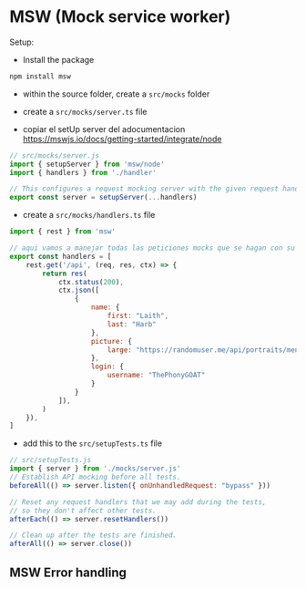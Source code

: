 # MSW (Mock service worker)

Setup:

* Install the package
```bash
npm install msw
```

* within the source folder, create a `src/mocks` folder

* create a `src/mocks/server.ts` file

* copiar el setUp server del adocumentacion <https://mswjs.io/docs/getting-started/integrate/node>

```js
// src/mocks/server.js
import { setupServer } from 'msw/node'
import { handlers } from './handler'

// This configures a request mocking server with the given request handlers.
export const server = setupServer(...handlers)
```

* create a `src/mocks/handlers.ts` file

```js
import { rest } from 'msw'

// aqui vamos a manejar todas las peticiones mocks que se hagan con su respectiva respuesta
export const handlers = [
    rest.get('/api', (req, res, ctx) => {
        return res(
            ctx.status(200),
            ctx.json([
                {
                    name: {
                        first: "Laith",
                        last: "Harb"
                    },
                    picture: {
                        large: "https://randomuser.me/api/portraits/men/59.jpg"
                    },
                    login: {
                        username: "ThePhonyGOAT"
                    }
                }
            ]),
        )
    }), 
] 
```

* add this to the `src/setupTests.ts` file

```js
// src/setupTests.js
import { server } from './mocks/server.js'
// Establish API mocking before all tests.
beforeAll(() => server.listen({ onUnhandledRequest: "bypass" }))

// Reset any request handlers that we may add during the tests,
// so they don't affect other tests.
afterEach(() => server.resetHandlers())

// Clean up after the tests are finished.
afterAll(() => server.close())
```

## MSW Error handling 

